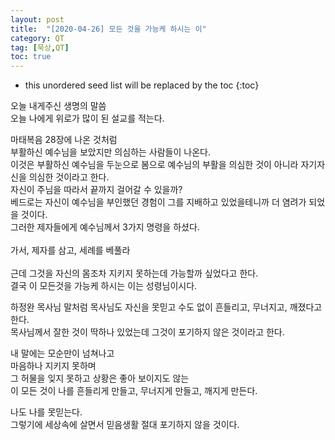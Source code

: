 ```yaml
---
layout: post
title:  "[2020-04-26] 모든 것을 가능케 하시는 이"
category: QT
tag: [묵상,QT]
toc: true
---
```

* this unordered seed list will be replaced by the toc
{:toc}

오늘 내게주신 생명의 말씀<br/>
오늘 나에게 위로가 많이 된 설교를 적는다.

마태복음 28장에 나온 것처럼<br/>
부활하신 예수님을 보았지만 의심하는 사람들이 나온다.<br/>
이것은 부활하신 예수님을 두눈으로 봄으로 예수님의 부활을 의심한 것이 아니라 자기자신을 의심한 것이라고 한다.<br/>
자신이 주님을 따라서 끝까지 걸어갈 수 있을까?<br/>
베드로는 자신이 예수님을 부인했던 경험이 그를 지배하고 있었을테니까 더 염려가 되었을 것이다.<br/>
그러한 제자들에게 예수님께서 3가지 명령을 하셨다.<br/><br/>
가서, 제자를 삼고, 세례를 베풀라<br/><br/>
근데 그것을 자신의 몸조차 지키지 못하는데 가능할까 싶었다고 한다.<br/>
결국 이 모든것을 가능케 하시는 이는 성령님이시다.

하정완 목사님 말처럼 목사님도 자신을 못믿고
수도 없이 흔들리고, 무너지고, 깨졌다고 한다.<br/>
목사님께서 잘한 것이 딱하나 있었는데 그것이 포기하지 않은 것이라고 한다.

내 말에는 모순만이 넘쳐나고 <br/>
마음하나 지키지 못하며 <br/>
그 허물을 잊지 못하고 상황은 좋아 보이지도 않는 <br/>
이 모든 것이 
나를 흔들리게 만들고, 무너지게 만들고, 깨지게 만든다.

나도 나를 못믿는다.<br/>
그렇기에 세상속에 살면서 믿음생활 절대 포기하지 않을 것이다.
